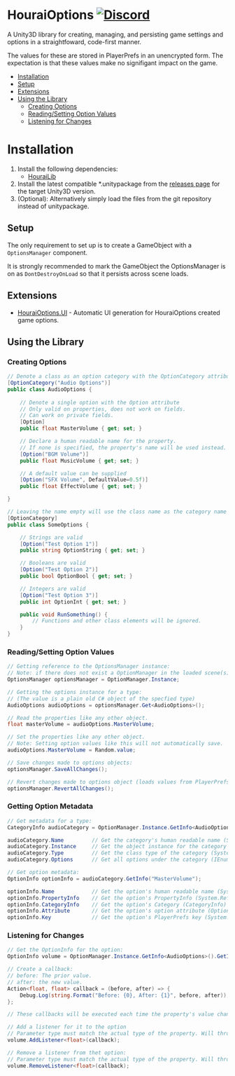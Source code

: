 # HouraiOptions [![Discord](https://discordapp.com/api/guilds/151219753434742784/widget.png)](https://discord.gg/VuZhs9V)

A Unity3D library for creating, managing, and persisting game settings and 
options in a straightfoward, code-first manner.

The values for these are stored in PlayerPrefs in an unencrypted form. The 
expectation is that these values make no signifigant impact on the game.

* [Installation](#installation)
* [Setup](#setup)
* [Extensions](#extensions)
* [Using the Library](#using-the-library)
  * [Creating Options](#creating-options)
  * [Reading/Setting Option Values](#readingsetting-option-values)
  * [Listening for Changes](#listening-for-changes)

# Installation
1. Install the following dependencies:
   * [HouraiLib](https://github.com/HouraiTeahouse/HouraiLib)
2. Install the latest compatible *.unitypackage from the 
   [releases page](https://github.com/HouraiTeahouse/HouraiOptions/releases)
   for the target Unity3D version.
3. (Optional): Alternatively simply load the files from the git repository
   instead of unitypackage.

## Setup
The only requirement to set up is to create a GameObject with a `OptionsManager`
component. 

It is strongly recommended to mark the GameObject the OptionsManager is on
as `DontDestroyOnLoad` so that it persists across scene loads.

## Extensions

* [HouraiOptions.UI](https://github.com/HouraiTeahouse/HouraiOptions.UI) - 
  Automatic UI generation for HouraiOptions created game options.

## Using the Library

### Creating Options
```csharp
// Denote a class as an option category with the OptionCategory attribute
[OptionCategory("Audio Options")]
public class AudioOptions {
    
    // Denote a single option with the Option attribute
    // Only valid on properties, does not work on fields.
    // Can work on private fields.
    [Option]
    public float MasterVolume { get; set; }

    // Declare a human readable name for the property.
    // If none is specified, the property's name will be used instead.
    [Option("BGM Volume")]
    public float MusicVolume { get; set; }

    // A default value can be supplied
    [Option("SFX Volume", DefaultValue=0.5f)]
    public float EffectVolume { get; set; }

}

// Leaving the name empty will use the class name as the category name
[OptionCategory]
public class SomeOptions {

    // Strings are valid
    [Option("Test Option 1")]
    public string OptionString { get; set; }

    // Booleans are valid
    [Option("Test Option 2")]
    public bool OptionBool { get; set; }

    // Integers are valid
    [Option("Test Option 3")]
    public int OptionInt { get; set; }

    public void RunSomething() {
        // Functions and other class elements will be ignored.
    }
}
```

### Reading/Setting Option Values
```csharp
// Getting reference to the OptionsManager instance:
// Note: if there does not exist a OptionManager in the loaded scene(s), this will return null.
OptionsManager optionsManager = OptionManager.Instance;

// Getting the options instance for a type: 
// (The value is a plain old C# object of the specfied type)
AudioOptions audioOptions = optionsManager.Get<AudioOptions>();

// Read the properties like any other object.
float masterVolume = audioOptions.MasterVolume;

// Set the properties like any other object.
// Note: Setting option values like this will not automatically save.
audioOptions.MasterVolume = Random.value;

// Save changes made to options objects:
optionsManager.SaveAllChanges();

// Revert changes made to options object (loads values from PlayerPrefs)
optionsManager.RevertAllChanges();
```

### Getting Option Metadata
```csharp
// Get metadata for a type:
CategoryInfo audioCategory = OptionManager.Instance.GetInfo<AudioOptions>();

audioCategory.Name         // Get the category's human readable name (System.String)
audioCategory.Instance     // Get the object instance for the category (System.Object)
audioCategory.Type         // Get the class type of the category (System.Type)
audioCategory.Options      // Get all options under the category (IEnumerable<OptionInfo>)

// Get option metadata:
OptionInfo optionInfo = audioCategory.GetInfo("MasterVolume");

optionInfo.Name            // Get the option's human readable name (System.String)
optionInfo.PropertyInfo    // Get the option's PropertyInfo (System.Reflection.PropertyInfo)
optionInfo.CategoryInfo    // Get the option's Category (CategoryInfo)
optionInfo.Attribute       // Get the option's option attribute (OptionAttribute)
optionInfo.Key             // Get the option's PlayerPrefs key (System.String)
```

### Listening for Changes
```csharp
// Get the OptionInfo for the option:
OptionInfo volume = OptionManager.Instance.GetInfo<AudioOptions>().GetInfo("MasterVolume");

// Create a callback:
// before: The prior value.
// after: the new value.
Action<float, float> callback = (before, after) => {
    Debug.Log(string.Format("Before: {0}, After: {1}", before, after));
};

// These callbacks will be executed each time the property's value changes.

// Add a listener for it to the option
// Parameter type must match the actual type of the property. Will throw an error otherwise.
volume.AddListener<float>(callback);

// Remove a listener from thet option:
// Parameter type must match the actual type of the property. Will throw an error otherwise.
volume.RemoveListener<float>(callback);
```
